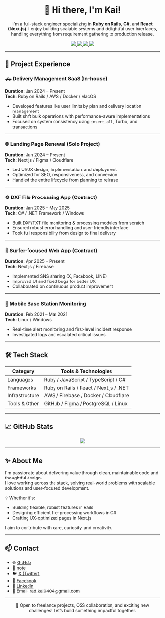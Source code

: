 <h1 align="center">👋 Hi there, I'm Kai!</h1>

<p align="center">
  I'm a full-stack engineer specializing in <strong>Ruby on Rails</strong>, <strong>C#</strong>, and <strong>React (Next.js)</strong>.  
  I enjoy building scalable systems and delightful user interfaces, handling everything from requirement gathering to production release.
</p>

<p align="center">
  <a href="https://github.com/kai-kondo">
    <img src="https://img.shields.io/github/followers/kai-kondo?label=GitHub&style=social" />
  </a>
  <a href="(https://x.com/kai_1173_)">
    <img src="https://img.shields.io/badge/X-1DA1F2?style=flat&logo=x&logoColor=white" />
  </a>
  <a href="(https://www.facebook.com/profile.php?id=100074585801538&locale=ja_JP)">
    <img src="https://img.shields.io/badge/Facebook-1877F2?style=flat&logo=facebook&logoColor=white" />
  </a>
  <a href="(https://www.linkedin.com/in/kai-hayamizu-21b63b306/)">
    <img src="https://img.shields.io/badge/LinkedIn-0A66C2?style=flat&logo=linkedin&logoColor=white" />
  </a>
</p>

---

## 💼 Project Experience

### 🛻 Delivery Management SaaS (In-house)
**Duration**: Jan 2024 – Present  
**Tech**: Ruby on Rails / AWS / Docker / MacOS  
- Developed features like user limits by plan and delivery location management  
- Built shift bulk operations with performance-aware implementations  
- Focused on system consistency using `insert_all`, Turbo, and transactions

---

### 🌐 Landing Page Renewal (Solo Project)
**Duration**: Jun 2024 – Present  
**Tech**: Next.js / Figma / Cloudflare  
- Led UI/UX design, implementation, and deployment  
- Optimized for SEO, responsiveness, and conversion  
- Handled the entire lifecycle from planning to release

---

### ⚙️ DXF File Processing App (Contract)
**Duration**: Jan 2025 – May 2025  
**Tech**: C# / .NET Framework / Windows  
- Built DXF/TXT file monitoring & processing modules from scratch  
- Ensured robust error handling and user-friendly interface  
- Took full responsibility from design to final delivery

---

### 🌊 Surfer-focused Web App (Contract)
**Duration**: Apr 2025 – Present  
**Tech**: Next.js / Firebase  
- Implemented SNS sharing (X, Facebook, LINE)  
- Improved UI and fixed bugs for better UX  
- Collaborated on continuous product improvement

---

### 📡 Mobile Base Station Monitoring
**Duration**: Feb 2021 – Mar 2021  
**Tech**: Linux / Windows  
- Real-time alert monitoring and first-level incident response  
- Investigated logs and escalated critical issues

---

## 🛠 Tech Stack

| Category       | Tools & Technologies                          |
|----------------|-----------------------------------------------|
| Languages      | Ruby / JavaScript / TypeScript / C#           |
| Frameworks     | Ruby on Rails / React / Next.js / .NET        |
| Infrastructure | AWS / Firebase / Docker / Cloudflare          |
| Tools & Other  | GitHub / Figma / PostgreSQL / Linux           |

---

## 📈 GitHub Stats

<p align="center">
  <img src="https://github-readme-stats.vercel.app/api?username=kai-kondo&show_icons=true&theme=default" />
</p>

---

## ✨ About Me

I'm passionate about delivering value through clean, maintainable code and thoughtful design.  
I love working across the stack, solving real-world problems with scalable solutions and user-focused development.

💡 Whether it's:
- Building flexible, robust features in Rails  
- Designing efficient file-processing workflows in C#  
- Crafting UX-optimized pages in Next.js  

I aim to contribute with care, curiosity, and creativity.

---

## 📫 Contact

- 🌐 [GitHub](https://github.com/kai-kondo)
- 📝 [note](https://note.com/kai_1173)
- 🐦 [X (Twitter)](https://x.com/kai_1173_)
- 📘 [Facebook](https://www.facebook.com/profile.php?id=100074585801538&locale=ja_JP)
- 🔗 [LinkedIn](https://www.linkedin.com/in/kai-hayamizu-21b63b306/)
- 📩 Email: rad.kai0404@gmail.com

---

<p align="center">
  🚀 Open to freelance projects, OSS collaboration, and exciting new challenges!  
  Let’s build something impactful together.
</p>
